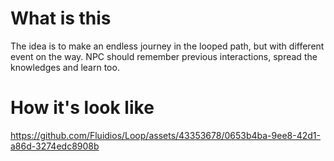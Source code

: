 # What is this

The idea is to make an endless journey in the looped path, but with different event on the way. NPC should remember previous interactions, spread the knowledges and learn too.

# How it's look like

https://github.com/Fluidios/Loop/assets/43353678/0653b4ba-9ee8-42d1-a86d-3274edc8908b

